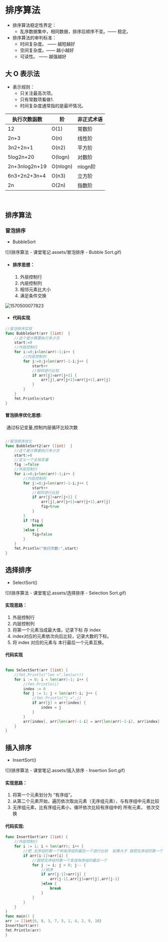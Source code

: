 # 排序算法

- 排序算法稳定性界定：
  - 乱序数据集中，相同数据，排序后顺序不变。—— 稳定。
- 排序算法的审判标准：
  - 时间复杂度。 —— 越短越好
  - 空间复杂度。—— 越小越好
  - 可读性。 —— 越强越好

## 大 O 表示法

- 表示规则：
  - 只关注最高次项。
  - 只有常数项看做1.
  - 时间复杂度通常指的是最坏情况。

| 执行次数函数  | 阶       | 非正式术语 |
| ------------- | -------- | ---------- |
| 12            | O(1)     | 常数阶     |
| 2n+3          | O(n)     | 线性阶     |
| 3n2+2n+1      | O(n2)    | 平方阶     |
| 5log2n+20     | O(logn)  | 对数阶     |
| 2n+3nlog2n+19 | O(nlogn) | nlogn阶    |
| 6n3+2n2+3n+4  | O(n3)    | 立方阶     |
| 2n            | O(2n)    | 指数阶     |

​        

## 排序算法

### 冒泡排序

- BubbleSort

![](排序算法 - 课堂笔记.assets/冒泡排序 - Bubble Sort.gif)



- #### 排序思想：

  1. 外层控制行
  2. 内层控制列
  3. 相邻元素比大小
  4. 满足条件交换

![1570500077823](C:/Users/Administrator.SC-201906280439/Desktop/%E6%96%B0%E5%BB%BA%E6%96%87%E4%BB%B6/%E5%B8%B8%E7%94%A8/2019108/%E6%8E%92%E5%BA%8F%E7%AE%97%E6%B3%95%20-%20%E8%AF%BE%E5%A0%82%E7%AC%94%E8%AE%B0.assets/1570500077823.png)

- #### 代码实现

```go
//冒泡排序实现
func BubbleSort(arr []int)  {
	//这个是计算要执行多少次
	start:=0
	//外层控制行
	for i:=0;i<len(arr)-1;i++ {
		//内层控制列
		for j:=0;j<len(arr)-1-i;j++ {
			start++
			//相邻进行比较
			if arr[j]>arr[j+1] {
				arr[j],arr[j+1]=arr[j+1],arr[j]
			}
		}
	}
	fmt.Println(start)
}

```

####  冒泡排序优化思想:

​		通过标记变量,控制内层循环比较次数

```go

//冒泡排序优化
func BubbleSort2(arr []int)  {
	//这个是计算要执行多少次
	start:=0
	//定义一个全局变量
	fig :=false
	//外层控制行
	for i:=0;i<len(arr)-1;i++ {
		//内层控制列
		for j:=0;j<len(arr)-1-i;j++ {
			start++
			//相邻进行比较
			if arr[j]>arr[j+1] {
				arr[j],arr[j+1]=arr[j+1],arr[j]
				fig=true
			}
		}
		if !fig {
			break
		}else {
			fig=false
		}
	}
	fmt.Println("执行次数:",start)
}
```

## 选择排序

- SelectSort()

![](排序算法 - 课堂笔记.assets/选择排序 - Selection Sort.gif)

#### 实现思路：

1. 外层控制行
2. 内层控制列
3. 将第一个元素当成最大值，记录下标 存 index
4. index对应的元素依次向后比较，记录大数的下标。
5. 将 index 对应的元素与 本行最后一个元素互换。

#### 代码实现

```go

func SelectSort(arr []int) {
	//fmt.Println("len =",len(arr))
	for i := 0; i < len(arr)-1; i++ {
		//fmt.Println(i)
		index := 0
		for j := 1; j < len(arr)-i; j++ {
			//fmt.Println("j =",j)
			if arr[j] > arr[index] {
				index = j
			}
		}
		arr[index], arr[len(arr)-1-i] = arr[len(arr)-1-i], arr[index]
	}
}
```



## 插入排序

- InsertSort()

![](排序算法 - 课堂笔记.assets/插入排序 - Insertion Sort.gif)

#### 实现思路：

1. 将第一个元素划分为 “有序组”。
2. 从第二个元素开始，遍历依次取出元素（无序组元素），与有序组中元素比较
3. 无序组元素，比有序组元素小，循环依次比较有序组中的 所有元素， 依次交换

#### 代码实现:

```go
func InsertSort(arr []int) {
	//外层控制行
	for i := 1; i < len(arr); i++ {
		//把 无序组的第一个和有序组的最后一个进行比较  如果大于 就把无序组的第一个变成有序组的最后一个 然后排序
		if arr[i-1]>arr[i] {
			//就把无序组的第一个变成有序组的最后一个
			for j := i; j > 0; j-- {
				//排序
				if arr[j-1]>arr[j] {
					arr[j-1],arr[j]=arr[j],arr[j-1]
				}else {
					break
				}
			}
		}
	}
}
func main() {
arr := []int{6, 8, 3, 7, 5, 1, 4, 2, 9, 10}
InsertSort(arr)
fmt.Println(arr)
}
```

